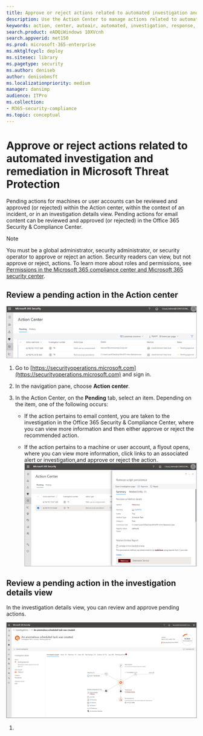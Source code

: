 ```yaml
---
title: Approve or reject actions related to automated investigation and remediation in Microsoft Threat Protection 
description: Use the Action Center to manage actions related to automated investigation and response
keywords: action, center, autoair, automated, investigation, response, remediation
search.product: eADQiWindows 10XVcnh
search.appverid: met150
ms.prod: microsoft-365-enterprise
ms.mktglfcycl: deploy
ms.sitesec: library
ms.pagetype: security
ms.author: deniseb
author: denisebmsft
ms.localizationpriority: medium
manager: dansimp
audience: ITPro
ms.collection: 
- M365-security-compliance 
ms.topic: conceptual
---
```


# Approve or reject actions related to automated investigation and remediation in Microsoft Threat Protection

Pending actions for machines or user accounts can be reviewed and approved (or rejected) within the Action center, within the context of an incident, or in an investigation details view. Pending actions for email content can be reviewed and approved (or rejected) in the Office 365 Security & Compliance Center.

> [!NOTE]
> You must be a global administrator, security administrator, or security operator to approve or reject an action. Security readers can view, but not approve or reject, actions. To learn more about roles and permissions, see [Permissions in the Microsoft 365 compliance center and Microsoft 365 security center](https://docs.microsoft.com/office365/securitycompliance/permissions-microsoft-365-compliance-security).

## Review a pending action in the Action center

![Action Center](../images/air-actioncenter.png)

1. Go to [https://securityoperations.microsoft.com](https://securityoperations.microsoft.com) and sign in. 

2. In the navigation pane, choose **Action center**. 

2. In the Action Center, on the **Pending** tab, select an item. Depending on the item, one of the following occurs:

    - If the action pertains to email content, you are taken to the investigation in the Office 365 Security & Compliance Center, where you can view more information and then either approve or reject the recommended action.
 
    - If the action pertains to a machine or user account, a flyout opens, where you can view more information, click links to an associated alert or investigation,and approve or reject the action.<br/>![Approve or reject an action](../images/air-actioncenter-itemselected.png)

## Review a pending action in the investigation details view

In the investigation details view, you can review and approve pending actions. 

![Investigation details](../images/mtp-air-investdetails.png)

1. 